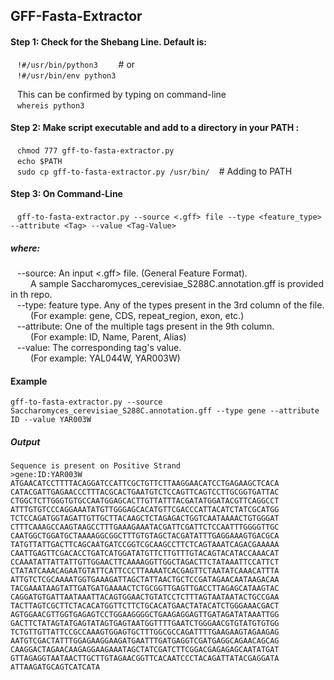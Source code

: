 ## GFF-Fasta-Extractor

#### Step 1: Check for the Shebang Line. Default is:
&ensp; ``` !#/usr/bin/python3 ```  &emsp; &ensp; # or\
&ensp; ``` !#/usr/bin/env python3 ``` 

&ensp; This can be confirmed by typing on command-line \
&ensp; ``` whereis python3 ``` 

#### Step 2: Make script executable and add to a directory in your PATH :
&ensp; ``` chmod 777 gff-to-fasta-extractor.py ``` \
&ensp; ``` echo $PATH ``` \
&ensp; ``` sudo cp gff-to-fasta-extractor.py /usr/bin/ ``` &ensp; # Adding to PATH

#### Step 3: On Command-Line
&ensp; ``` gff-to-fasta-extractor.py --source <.gff> file --type <feature_type> --attribute <Tag> --value <Tag-Value> ```

##### where: 
&ensp; --source: An input <.gff> file. (General Feature Format). \
&ensp;&ensp;&ensp;&ensp; A sample Saccharomyces_cerevisiae_S288C.annotation.gff is provided in th repo. \
&ensp; --type: feature type. Any of the types present in the 3rd column of the file. \
&ensp;&ensp;&ensp;&ensp; (For example: gene, CDS, repeat_region, exon, etc.)\
&ensp; --attribute: One of the multiple tags present in the 9th column.\
&ensp;&ensp;&ensp;&ensp; (For example: ID, Name, Parent, Alias)\
&ensp; --value: The corresponding tag's value.\
&ensp;&ensp;&ensp;&ensp; (For example: YAL044W, YAR003W)

#### Example
```gff-to-fasta-extractor.py --source Saccharomyces_cerevisiae_S288C.annotation.gff --type gene --attribute ID --value YAR003W ```

##### Output 
```
Sequence is present on Positive Strand
>gene:ID:YAR003W
ATGAACATCCTTTTACAGGATCCATTCGCTGTTCTTAAGGAACATCCTGAGAAGCTCACA
CATACGATTGAGAACCCTTTACGCACTGAATGTCTCCAGTTCAGTCCTTGCGGTGATTAC
CTGGCTCTTGGGTGTGCCAATGGAGCACTTGTTATTTACGATATGGATACGTTCAGGCCT
ATTTGTGTCCCAGGAAATATGTTGGGAGCACATGTTCGACCCATTACATCTATCGCATGG
TCTCCAGATGGTAGATTGTTGCTTACAAGCTCTAGAGACTGGTCAATAAAACTGTGGGAT
CTTTCAAAGCCAAGTAAGCCTTTGAAAGAAATACGATTCGATTCTCCAATTTGGGGTTGC
CAATGGCTGGATGCTAAAAGGCGGCTTTGTGTAGCTACGATATTTGAGGAAAGTGACGCA
TATGTTATTGACTTCAGCAATGATCCGGTCGCAAGCCTTCTCAGTAAATCAGACGAAAAA
CAATTGAGTTCGACACCTGATCATGGATATGTTCTTGTTTGTACAGTACATACCAAACAT
CCAAATATTATTATTGTTGGAACTTCAAAAGGTTGGCTAGACTTCTATAAATTCCATTCT
CTATATCAAACAGAATGTATTCATTCCCTTAAAATCACGAGTTCTAATATCAAACATTTA
ATTGTCTCGCAAAATGGTGAAAGATTAGCTATTAACTGCTCCGATAGAACAATAAGACAA
TACGAAATAAGTATTGATGATGAAAACTCTGCGGTTGAGTTGACCTTAGAGCATAAGTAC
CAGGATGTGATTAATAAATTACAGTGGAACTGTATCCTCTTTAGTAATAATACTGCCGAA
TACTTAGTCGCTTCTACACATGGTTCTTCTGCACATGAACTATACATCTGGGAAACGACT
AGTGGAACGTTGGTGAGAGTCCTGGAAGGGGCTGAAGAGGAGTTGATAGATATAAATTGG
GACTTCTATAGTATGAGTATAGTGAGTAATGGTTTTGAATCTGGGAACGTGTATGTGTGG
TCTGTTGTTATTCCGCCAAAGTGGAGTGCTTTGGCGCCAGATTTTGAAGAAGTAGAAGAG
AATGTCGACTATTTGGAGAAGGAAGATGAATTTGATGAGGTCGATGAGGCAGAACAGCAG
CAAGGACTAGAACAAGAGGAAGAAATAGCTATCGATCTTCGGACGAGAGAGCAATATGAT
GTTAGAGGTAATAACTTGCTTGTAGAACGGTTCACAATCCCTACAGATTATACGAGGATA
ATTAAGATGCAGTCATCATA
```
